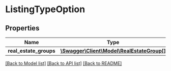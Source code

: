 # ListingTypeOption

## Properties
Name | Type | Description | Notes
------------ | ------------- | ------------- | -------------
**real_estate_groups** | [**\Swagger\Client\Model\RealEstateGroup[]**](RealEstateGroup.md) |  | [optional] 

[[Back to Model list]](../README.md#documentation-for-models) [[Back to API list]](../README.md#documentation-for-api-endpoints) [[Back to README]](../README.md)


